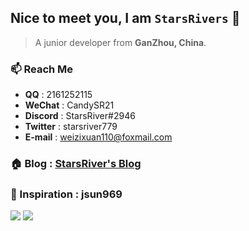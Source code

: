 ## Nice to meet you, I am `StarsRivers` 🥳

> A junior developer from **GanZhou, China**.

### 📫 Reach Me

- **QQ** : 2161252115
- **WeChat** : CandySR21
- **Discord** : StarsRiver#2946
- **Twitter** : starsriver779
- **E-mail** : weizixuan110@foxmail.com

### 🏠 Blog : [StarsRiver's Blog](https://starsriver.uotan.cn)

### 📖 Inspiration : jsun969
<img  src="https://github-readme-stats.vercel.app/api?username=StarsRivers&show_icons=true&theme=blue" />
<img  src="https://github-readme-stats.vercel.app/api/top-langs/?username=StarsRiver&layout=compact" />
